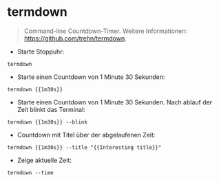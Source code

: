 # termdown

> Command-line Countdown-Timer.
> Weitere Informationen: <https://github.com/trehn/termdown>.

- Starte Stoppuhr:

`termdown`

- Starte einen Countdown von 1 Minute 30 Sekunden:

`termdown {{1m30s}}`

- Starte einen Countdown von 1 Minute 30 Sekunden. Nach ablauf der Zeit blinkt das Terminal:

`termdown {{1m30s}} --blink`

- Countdown mit Titel über der abgelaufenen Zeit:

`termdown {{1m30s}} --title "{{Interesting title}}"`

- Zeige aktuelle Zeit:

`termdown --time`
